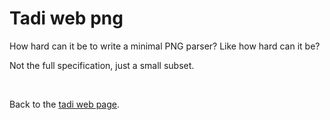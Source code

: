 # Tadi web png

How hard can it be to write a minimal PNG parser? Like how hard can it be?

Not the full specification, just a small subset.

<br>

Back to the [tadi web page](../).
